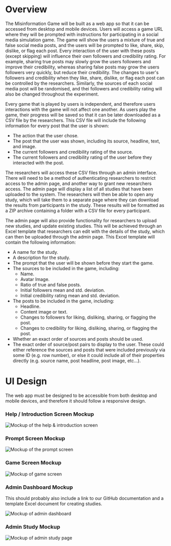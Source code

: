 # Overview

The Misinformation Game will be built as a web app so that it can be
accessed from desktop and mobile devices. Users will access a game URL
where they will be prompted with instructions for participating in a
social media simulation game. The game will show the users a mixture
of true and false social media posts, and the users will be prompted
to like, share, skip, dislike, or flag each post. Every interaction
of the user with these posts (except skipping) will influence their
own followers and credibility rating. For example, sharing true
posts may slowly grow the users followers and improve their
credibility, whereas sharing false posts may grow the users
followers very quickly, but reduce their credibility. The changes to
user's followers and credibility when they like, share, dislike, or
flag each post can be controlled by the researchers. Similarly, the
sources of each social media post will be randomised, and thei
followers and credibility rating will also be changed throughout
the experiment. 

Every game that is played by users is independent, and therefore users
interactions with the game will not affect one another. As users play
the game, their progress will be saved so that it can be later
downloaded as a CSV file by the researchers. This CSV file will
include the following information for every post that the user is
shown:
- The action that the user chose.
- The post that the user was shown, including its source, headline,
  text, and image.
- The current followers and credibility rating of the source.
- The current followers and credibility rating of the user before
  they interacted with the post.

The researchers will access these CSV files through an admin
interface. There will need to be a method of authenticating
researchers to restrict access to the admin page, and another
way to grant new researchers access. The admin page will display a
list of all studies that have been uploaded to the system. The
researchers will then be able to open any study, which will take
them to a separate page where they can download the results
from participants in the study. These results will be formatted
as a ZIP archive containing a folder with a CSV file for every
participant.

The admin page will also provide functionality for researchers to
upload new studies, and update existing studies. This will be
achieved through an Excel template that researchers can edit with
the details of the study, which can then be uploaded through the
admin page. This Excel template will contain the following
information:
- A name for the study.
- A description for the study.
- The prompt that the user will be shown before they start the game.
- The sources to be included in the game, including:
  - Name.
  - Avatar Image.
  - Ratio of true and false posts.
  - Initial followers mean and std. deviation.
  - Initial credibility rating mean and std. deviation.
- The posts to be included in the game, including:
  - Headline.
  - Content image or text.
  - Changes to followers for liking, disliking, sharing, or
    flagging the post.
  - Changes to credibility for liking, disliking, sharing, or
    flagging the post.
- Whether an exact order of sources and posts should be used.
- The exact order of source/post pairs to display to the user.
  These could either reference the sources and posts that were
  included previously via some ID (e.g. row number), or else it
  could include all of their properties directly
  (e.g. source name, post headline, post image, etc...).


# UI Design

The web app must be designed to be accessible from both desktop and
mobile devices, and therefore it should follow a responsive design.


### Help / Introduction Screen Mockup
![Mockup of the help & introduction screen](help-mockup.png)

### Prompt Screen Mockup
![Mockup of the prompt screen](prompt-mockup.png)

### Game Screen Mockup
![Mockup of game screen](game-mockup.png)

### Admin Dashboard Mockup

This should probably also include a link to our GitHub documentation
and a template Excel document for creating studies.

![Mockup of admin dashboard](admin-dashboard-mockup.png)

### Admin Study Mockup
![Mockup of admin study page](admin-study-mockup.png)
